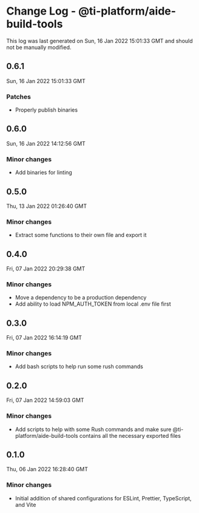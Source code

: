# Change Log - @ti-platform/aide-build-tools

This log was last generated on Sun, 16 Jan 2022 15:01:33 GMT and should not be manually modified.

## 0.6.1
Sun, 16 Jan 2022 15:01:33 GMT

### Patches

- Properly publish binaries

## 0.6.0
Sun, 16 Jan 2022 14:12:56 GMT

### Minor changes

- Add binaries for linting

## 0.5.0
Thu, 13 Jan 2022 01:26:40 GMT

### Minor changes

- Extract some functions to their own file and export it

## 0.4.0
Fri, 07 Jan 2022 20:29:38 GMT

### Minor changes

- Move a dependency to be a production dependency
- Add ability to load NPM_AUTH_TOKEN from local .env file first

## 0.3.0
Fri, 07 Jan 2022 16:14:19 GMT

### Minor changes

- Add bash scripts to help run some rush commands

## 0.2.0
Fri, 07 Jan 2022 14:59:03 GMT

### Minor changes

- Add scripts to help with some Rush commands and make sure @ti-platform/aide-build-tools contains all the necessary exported files

## 0.1.0
Thu, 06 Jan 2022 16:28:40 GMT

### Minor changes

- Initial addition of shared configurations for ESLint, Prettier, TypeScript, and Vite


